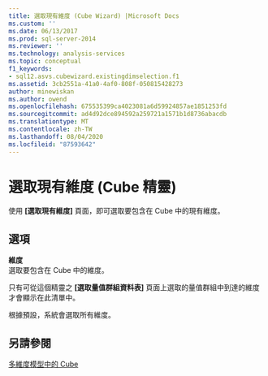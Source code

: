 ```yaml
---
title: 選取現有維度 (Cube Wizard) |Microsoft Docs
ms.custom: ''
ms.date: 06/13/2017
ms.prod: sql-server-2014
ms.reviewer: ''
ms.technology: analysis-services
ms.topic: conceptual
f1_keywords:
- sql12.asvs.cubewizard.existingdimselection.f1
ms.assetid: 3cb2551a-41a0-4af0-808f-050815428273
author: minewiskan
ms.author: owend
ms.openlocfilehash: 675535399ca4023081a6d59924857ae1851253fd
ms.sourcegitcommit: ad4d92dce894592a259721a1571b1d8736abacdb
ms.translationtype: MT
ms.contentlocale: zh-TW
ms.lasthandoff: 08/04/2020
ms.locfileid: "87593642"
---
```

# <a name="select-existing-dimensions-cube-wizard"></a>選取現有維度 (Cube 精靈)
  使用 **[選取現有維度]** 頁面，即可選取要包含在 Cube 中的現有維度。  
  
## <a name="options"></a>選項  
 **維度**  
 選取要包含在 Cube 中的維度。  
  
 只有可從這個精靈之 **[選取量值群組資料表]** 頁面上選取的量值群組中到達的維度才會顯示在此清單中。  
  
 根據預設，系統會選取所有維度。  
  
## <a name="see-also"></a>另請參閱  
 [多維度模型中的 Cube](multidimensional-models/cubes-in-multidimensional-models.md)  
  
  
